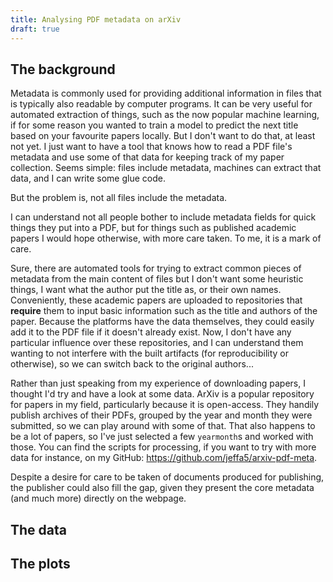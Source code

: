 ```yaml
---
title: Analysing PDF metadata on arXiv
draft: true
---
```


## The background

Metadata is commonly used for providing additional information in files that is typically also readable by computer programs.
It can be very useful for automated extraction of things, such as the now popular machine learning, if for some reason you wanted to train a model to predict the next title based on your favourite papers locally.
But I don't want to do that, at least not yet.
I just want to have a tool that knows how to read a PDF file's metadata and use some of that data for keeping track of my paper collection.
Seems simple: files include metadata, machines can extract that data, and I can write some glue code.

But the problem is, not all files include the metadata.

I can understand not all people bother to include metadata fields for quick things they put into a PDF, but for things such as published academic papers I would hope otherwise, with more care taken.
To me, it is a mark of care.

Sure, there are automated tools for trying to extract common pieces of metadata from the main content of files but I don't want some heuristic things, I want what the author put the title as, or their own names.
Conveniently, these academic papers are uploaded to repositories that **require** them to input basic information such as the title and authors of the paper.
Because the platforms have the data themselves, they could easily add it to the PDF file if it doesn't already exist.
Now, I don't have any particular influence over these repositories, and I can understand them wanting to not interfere with the built artifacts (for reproducibility or otherwise), so we can switch back to the original authors...

Rather than just speaking from my experience of downloading papers, I thought I'd try and have a look at some data.
ArXiv is a popular repository for papers in my field, particularly because it is open-access.
They handily publish archives of their PDFs, grouped by the year and month they were submitted, so we can play around with some of that.
That also happens to be a lot of papers, so I've just selected a few `yearmonth`s and worked with those.
You can find the scripts for processing, if you want to try with more data for instance, on my GitHub: https://github.com/jeffa5/arxiv-pdf-meta.

Despite a desire for care to be taken of documents produced for publishing, the publisher could also fill the gap, given they present the core metadata (and much more) directly on the webpage.

## The data

## The plots

